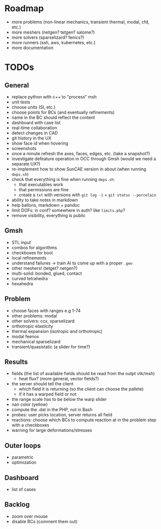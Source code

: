
# Roadmap

 * more problems (non-linear mechanics, transient thermal, modal, cfd, etc.)
 * more meshers (netgen? tetgen? salome?)
 * more solvers (sparselizard? fenics?)
 * more runners (ssh, aws, kubernetes, etc.)
 * more documentation

# TODOs

## General

 * replace python with c++ to "process" msh
 * unit tests
 * choose units (SI, etc.)
 * choose points for BCs (and eventually refinements)
 * name in the BC should reflect the content
 * dashboard with case list
 * real-time collaboration
 * detect changes in CAD
 * git history in the UX
 * show face id when hovering
 * screenshots
 * once a minute refresh the axes, faces, edges, etc. (take a snapshot?)
 * investigate defeature operation in OCC through Gmsh (would we need a separate UX?)
 * re-implement how to show SunCAE version in about (when running `deps.sh`)
 * check that everything is fine when running `deps.sh`:
   - that executables work
   - that permissions are fine
   - create a `txt` with versions with `git log -1` + `git status --porcelain`
 * ability to take notes in markdown
 * help ballons, markdown + pandoc
 * limit DOFs: in conf? somewhere in auth? like `limits.php`?
 * remove visibility, everything is public


## Gmsh

 * STL input
 * combos for algorithms
 * checkboxes for bool
 * local refinements
 * understand failures -> train AI to come up with a proper `.geo`
 * other meshers! (tetget? netgen?)
 * multi-solid: bonded, glued, contact
 * curved tetrahedra
 * hexahedra

## Problem

 * choose faces with ranges e.g 1-74
 * other problems: modal
 * other solvers: ccx, sparselizard
 * orthotropic elasticity
 * thermal expansion (isotropic and orthotropic)
 * modal feenox
 * mechanical sparselizard
 * transient/quasistatic (a slider for time?)

## Results

 * fields (the list of available fields should be read from the outpt vtk/msh)
   - heat flux? (more general, vector fields?)
 * the server should tell the client
   - which field it is returning (so the client can choose the pallete)
   - if it has a warped field or not
 * the range scale has to be below the warp slider
 * nan color (yellow)
 * compute the .dat in the PHP, not in Bash
 * probes: user picks location, server returns all field
 * reactions: choose which BCs to compute reaction at in the problem step with a checkboxes
 * warning for large deformations/stresses

## Outer loops

 * parametric
 * optimization
 
## Dashboard

 * list of cases

## Backlog

 * zoom over mouse
 * disable BCs (comment them out)
